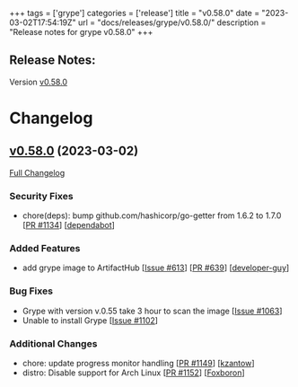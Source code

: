 +++
tags = ['grype']
categories = ['release']
title = "v0.58.0"
date = "2023-03-02T17:54:19Z"
url = "docs/releases/grype/v0.58.0/"
description = "Release notes for grype v0.58.0"
+++

## Release Notes:
Version [v0.58.0](https://github.com/anchore/grype/releases/tag/v0.58.0)

# Changelog

## [v0.58.0](https://github.com/anchore/grype/tree/v0.58.0) (2023-03-02)

[Full Changelog](https://github.com/anchore/grype/compare/v0.57.1...v0.58.0)

### Security Fixes

- chore(deps): bump github.com/hashicorp/go-getter from 1.6.2 to 1.7.0 [[PR #1134](https://github.com/anchore/grype/pull/1134)] [[dependabot](https://github.com/dependabot)]

### Added Features

- add grype image to ArtifactHub [[Issue #613](https://github.com/anchore/grype/issues/613)] [[PR #639](https://github.com/anchore/grype/pull/639)] [[developer-guy](https://github.com/developer-guy)]

### Bug Fixes

- Grype with version v.0.55 take 3 hour to scan the image [[Issue #1063](https://github.com/anchore/grype/issues/1063)]
- Unable to install Grype [[Issue #1102](https://github.com/anchore/grype/issues/1102)]

### Additional Changes

- chore: update progress monitor handling [[PR #1149](https://github.com/anchore/grype/pull/1149)] [[kzantow](https://github.com/kzantow)]
- distro: Disable support for Arch Linux [[PR #1152](https://github.com/anchore/grype/pull/1152)] [[Foxboron](https://github.com/Foxboron)]
